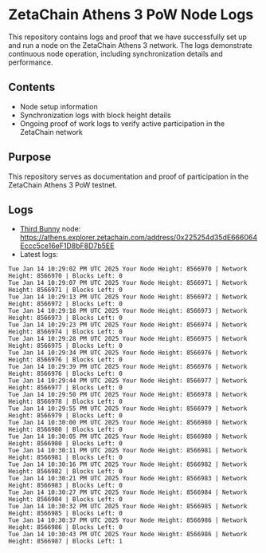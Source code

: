 # ZetaChain Athens 3 PoW Node Logs
This repository contains logs and proof that we have successfully set up and run a node on the ZetaChain Athens 3 network. The logs demonstrate continuous node operation, including synchronization details and performance.

## Contents
- Node setup information
- Synchronization logs with block height details
- Ongoing proof of work logs to verify active participation in the ZetaChain network

## Purpose
This repository serves as documentation and proof of participation in the ZetaChain Athens 3 PoW testnet.

## Logs

- [Third Bunny](https://thirdbunny.xyz/) node: https://athens.explorer.zetachain.com/address/0x225254d35dE666064Eccc5ce16eF1D8bF8D7b5EE
- Latest logs:
```
Tue Jan 14 10:29:02 PM UTC 2025 Your Node Height: 8566970 | Network Height: 8566970 | Blocks Left: 0
Tue Jan 14 10:29:07 PM UTC 2025 Your Node Height: 8566971 | Network Height: 8566971 | Blocks Left: 0
Tue Jan 14 10:29:13 PM UTC 2025 Your Node Height: 8566972 | Network Height: 8566972 | Blocks Left: 0
Tue Jan 14 10:29:18 PM UTC 2025 Your Node Height: 8566973 | Network Height: 8566973 | Blocks Left: 0
Tue Jan 14 10:29:23 PM UTC 2025 Your Node Height: 8566974 | Network Height: 8566974 | Blocks Left: 0
Tue Jan 14 10:29:28 PM UTC 2025 Your Node Height: 8566975 | Network Height: 8566975 | Blocks Left: 0
Tue Jan 14 10:29:34 PM UTC 2025 Your Node Height: 8566976 | Network Height: 8566976 | Blocks Left: 0
Tue Jan 14 10:29:39 PM UTC 2025 Your Node Height: 8566976 | Network Height: 8566976 | Blocks Left: 0
Tue Jan 14 10:29:44 PM UTC 2025 Your Node Height: 8566977 | Network Height: 8566977 | Blocks Left: 0
Tue Jan 14 10:29:50 PM UTC 2025 Your Node Height: 8566978 | Network Height: 8566978 | Blocks Left: 0
Tue Jan 14 10:29:55 PM UTC 2025 Your Node Height: 8566979 | Network Height: 8566979 | Blocks Left: 0
Tue Jan 14 10:30:00 PM UTC 2025 Your Node Height: 8566980 | Network Height: 8566980 | Blocks Left: 0
Tue Jan 14 10:30:05 PM UTC 2025 Your Node Height: 8566980 | Network Height: 8566980 | Blocks Left: 0
Tue Jan 14 10:30:11 PM UTC 2025 Your Node Height: 8566981 | Network Height: 8566981 | Blocks Left: 0
Tue Jan 14 10:30:16 PM UTC 2025 Your Node Height: 8566982 | Network Height: 8566982 | Blocks Left: 0
Tue Jan 14 10:30:21 PM UTC 2025 Your Node Height: 8566983 | Network Height: 8566983 | Blocks Left: 0
Tue Jan 14 10:30:27 PM UTC 2025 Your Node Height: 8566984 | Network Height: 8566984 | Blocks Left: 0
Tue Jan 14 10:30:32 PM UTC 2025 Your Node Height: 8566985 | Network Height: 8566985 | Blocks Left: 0
Tue Jan 14 10:30:37 PM UTC 2025 Your Node Height: 8566986 | Network Height: 8566986 | Blocks Left: 0
Tue Jan 14 10:30:43 PM UTC 2025 Your Node Height: 8566986 | Network Height: 8566987 | Blocks Left: 1
```
